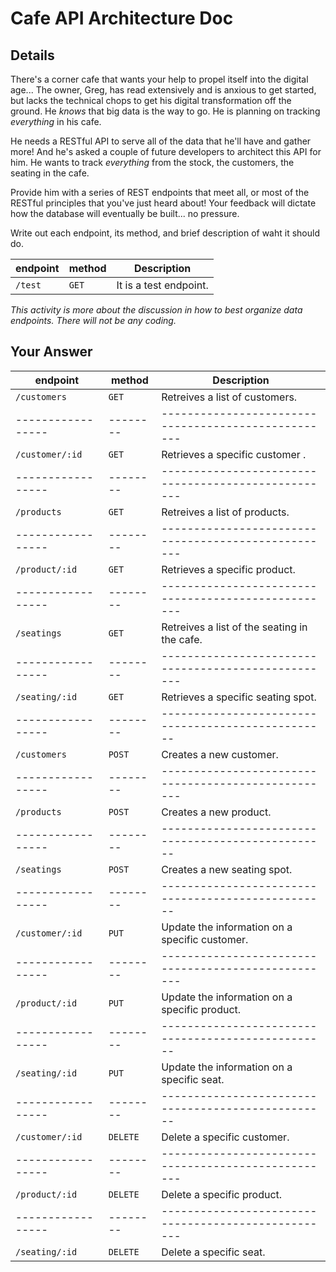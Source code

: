 # Cafe API Architecture Doc

## Details

There's a corner cafe that wants your help to propel itself into the digital age... The owner, Greg, has read extensively and is anxious to get started, but lacks the technical chops to get his digital transformation off the ground. He _knows_ that big data is the way to go. He is planning on tracking _everything_ in his cafe.

He needs a RESTful API to serve all of the data that he'll have and gather more! And he's asked a couple of future developers to architect this API for him. He wants to track _everything_ from the stock, the customers, the seating in the cafe.

Provide him with a series of REST endpoints that meet all, or most of the RESTful principles that you've just heard about! Your feedback will dictate how the database will eventually be built... no pressure.

Write out each endpoint, its method, and brief description of waht it should do.

| endpoint | method | Description            |
| -------- | ------ | ---------------------- |
| `/test`  | `GET`  | It is a test endpoint. |

_This activity is more about the discussion in how to best organize data endpoints. There will not be any coding._

## Your Answer
| endpoint          | method   | Description                                        |
| ----------------- | -------- | -------------------------------------------------- |
| `/customers`      | `GET`    | Retreives a list of customers.                     |
| ----------------- | -------- | ---------------------------------------------------|
| `/customer/:id`   | `GET`    | Retrieves a specific customer .                    |
| ----------------- | -------- | ---------------------------------------------------|
| `/products`       | `GET`    | Retreives a list of products.                      |
| ----------------- | -------- | ---------------------------------------------------|
| `/product/:id`    | `GET`    | Retrieves a specific product.                      |
| ----------------- | -------- | ---------------------------------------------------|
| `/seatings`       | `GET`    | Retreives a list of the seating in the cafe.       |
| ----------------- | -------- | ---------------------------------------------------|
| `/seating/:id`    | `GET`    | Retrieves a specific seating spot.                 |
| ----------------- | -------- | -------------------------------------------------- |
| `/customers`      | `POST`   | Creates a new customer.                            |
| ----------------- | -------- | ---------------------------------------------------|
| `/products`       | `POST`   | Creates a new product.                             |
| ----------------- | -------- | -------------------------------------------------- |
| `/seatings`       | `POST`   | Creates a new seating spot.                        |
| ----------------- | -------- | -------------------------------------------------- |
| `/customer/:id`   | `PUT`    | Update the information on a specific customer.     |
| ----------------- | -------- | ---------------------------------------------------|
| `/product/:id`    | `PUT`    | Update the information on a specific product.      |
| ----------------- | -------- | -------------------------------------------------- |
| `/seating/:id`    | `PUT `   | Update the information on a specific seat.         |
| ----------------- | -------- | -------------------------------------------------- |
| `/customer/:id`   | `DELETE` | Delete a specific customer.                        |
| ----------------- | -------- | ---------------------------------------------------|
| `/product/:id`    | `DELETE` | Delete a specific product.                         |
| ----------------- | -------- | ---------------------------------------------------|
| `/seating/:id`    | `DELETE` | Delete a specific seat.                            |